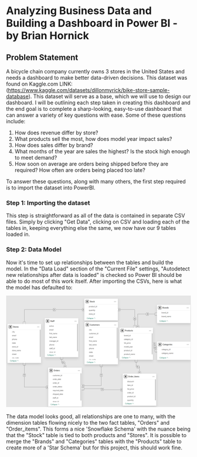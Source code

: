 # Analyzing Business Data and Building a Dashboard in Power BI - by Brian Hornick
## Problem Statement
A bicycle chain company currently owns 3 stores in the United States and needs a dashboard to make better data-driven decisions. This dataset was found on Kaggle.com LINK: (https://www.kaggle.com/datasets/dillonmyrick/bike-store-sample-database). This dataset will serve as a base, which we will use to design our dashboard. I will be outlining each step taken in creating this dashboard and the end goal is to complete a sharp-looking, easy-to-use dashboard that can answer a variety of key questions with ease. Some of these questions include:

1. How does revenue differ by store?
2. What products sell the most, how does model year impact sales?
3. How does sales differ by brand?
4. What months of the year are sales the highest? Is the stock high enough to meet demand?
5. How soon on average are orders being shipped before they are required? How often are orders being placed too late?

To answer these questions, along with many others, the first step required is to import the dataset into PowerBI.

### Step 1: Importing the dataset

This step is straightforward as all of the data is contained in separate CSV files. Simply by clicking "Get Data", clicking on CSV and loading each of the tables in, keeping everything else the same, we now have our 9 tables loaded in.

### Step 2: Data Model

Now it's time to set up relationships between the tables and build the model. In the "Data Load" section of the "Current File" settings, "Autodetect new relationships after data is loaded" is checked so Power BI should be able to do most of this work itself. After importing the CSVs, here is what the model has defaulted to:

![image_alt](https://github.com/brianhornick/PowerBI-Bicycle-Business-Project/blob/main/Image/Screenshot%202025-03-04%20132140.png?raw=true)

The data model looks good, all relationships are one to many, with the dimension tables flowing nicely to the two fact tables, "Orders" and "Order_items". This forms a nice 'Snowflake Schema' with the nuance being that the "Stock" table is tied to both products and "Stores". It is possible to merge the "Brands" and "Categories" tables with the "Products" table to create more of a 'Star Schema' but for this project, this should work fine.
